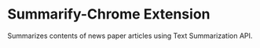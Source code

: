 # Summarify-Chrome Extension
 Summarizes contents of news paper articles using Text Summarization API.
